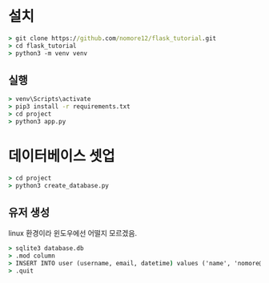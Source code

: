 # 설치

```cmd
> git clone https://github.com/nomore12/flask_tutorial.git
> cd flask_tutorial
> python3 -m venv venv
```

## 실행

```cmd
> venv\Scripts\activate
> pip3 install -r requirements.txt
> cd project
> python3 app.py
```

# 데이터베이스 셋업

```cmd
> cd project
> python3 create_database.py
```

## 유저 생성

linux 환경이라 윈도우에선 어떨지 모르겠음.

```cmd
> sqlite3 database.db
> .mod column
> INSERT INTO user (username, email, datetime) values ('name', 'nomore@naver.com', '2021-01-30')
> .quit
```
